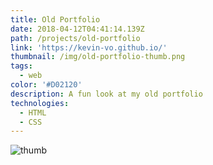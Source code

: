 ```yaml
---
title: Old Portfolio
date: 2018-04-12T04:41:14.139Z
path: /projects/old-portfolio
link: 'https://kevin-vo.github.io/'
thumbnail: /img/old-portfolio-thumb.png
tags:
  - web
color: '#D02120'
description: A fun look at my old portfolio
technologies:
  - HTML
  - CSS
---
```

![thumb](https://i.imgur.com/9wccGgd.gif)
